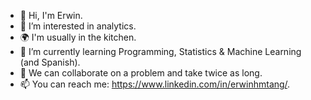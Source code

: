 - 👋 Hi, I'm Erwin.
- 👀 I’m interested in analytics.
- 🌍 I'm usually in the kitchen.
- 🌱 I’m currently learning Programming, Statistics & Machine Learning (and Spanish).
- 💞️ We can collaborate on a problem and take twice as long.
- 📫 You can reach me: https://www.linkedin.com/in/erwinhmtang/.

<!---
ehmtang/ehmtang is a ✨ special ✨ repository because its `README.md` (this file) appears on your GitHub profile.
You can click the Preview link to take a look at your changes.
--->
